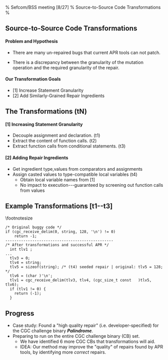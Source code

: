 % Sefcom/BSS meeting [8/27]
% Source-to-Source Code Transformations 
% 

## Source-to-Source Code Transformations

#### Problem and Hypothesis
- There are many un-repaired bugs that current APR tools can not patch. 

- There is a discrepancy between the granularity of the mutation operation
and the required granularity of the repair.

#### Our Transformation Goals
  - [1] Increase Statement Granularity
  - [2] Add Similarly-Grained Repair Ingredients

## The Transformations (tN)

#### [1] Increasing Statement Granularity 
- Decouple assignment and declaration. (t1)
- Extract the content of function calls. (t2)
- Extract function calls from conditional statements. (t3)

#### [2] Adding Repair Ingredients 
- Get ingredient type,values from comparators and assignments
- Assign casted values to type-compatible local variables (t4)
  * Obtain local variable names from [1]
  * No impact to execution---guaranteed by screening out function calls from values

## Example Transformations [t1--t3]
\footnotesize
```
/* Original buggy code */
if (cgc_receive_delim(0, string, 128, '\n') != 0)
    return -1;
------------------------------------------------
/* After transformations and successful APR */
  int tlv1 ;
...
  tlv3 = 0;
  tlv4 = string;
  tlv5 = sizeof(string); /* (t4) seeded repair | original: tlv5 = 128; */
  tlv6 = (char )'\n';
  tlv1 = cgc_receive_delim(tlv3, tlv4, (cgc_size_t const   )tlv5, tlv6);
  if (tlv1 != 0) {
    return (-1);
  } 
```

## Progress
- Case study: Found a "high quality repair" (i.e. developer-specified) for the CGC challenge binary ***Palindrome***.
- Preparing to run on the entire CGC challenge binary (CB) set.
	- We have identified 6 more CGC CBs that transformations will aid.
	- IDEA: Our method may improve the "quality" of repairs found by APR tools, by identifying more _correct_ repairs.

<!--
## LINE pre letter sealing
:::::::::::::: {.columns}
::: {.column width="50%"}
- Issues?
- Who can read the decrypted message?
- How would you fix this?
:::
::: {.column width="50%"}
![](LINE_unseal.png){ width=80% }
:::
::::::::::::::
--->
